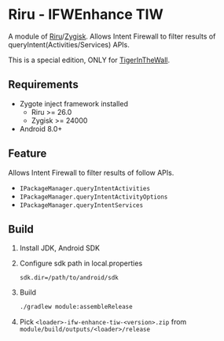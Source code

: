 # Riru - IFWEnhance TIW

A module of [Riru](https://github.com/RikkaApps/Riru)/[Zygisk](https://github.com/topjohnwu/zygisk-module-sample). Allows Intent Firewall to filter results of queryIntent(Activities/Services) APIs.

This is a special edition, ONLY for [TigerInTheWall](https://github.com/TigerBeanst/TigerInTheWall).

## Requirements

* Zygote inject framework installed 
  - Riru >= 26.0
  - Zygisk >= 24000
* Android 8.0+

## Feature

Allows Intent Firewall to filter results of follow APIs.

- `IPackageManager.queryIntentActivities`
- `IPackageManager.queryIntentActivityOptions`
- `IPackageManager.queryIntentServices`


## Build

1. Install JDK, Android SDK

2. Configure sdk path in local.properties 

   ```properties
   sdk.dir=/path/to/android/sdk
   ```

3. Build

    ``` bash 
    ./gradlew module:assembleRelease
    ```
    
4. Pick `<loader>-ifw-enhance-tiw-<version>.zip` from `module/build/outputs/<loader>/release`

